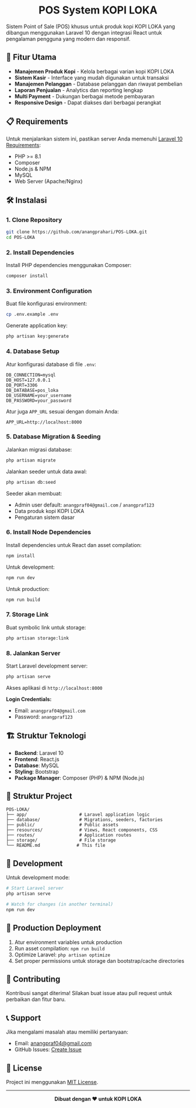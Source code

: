 <p align="center">
    <h1 align="center">POS System KOPI LOKA</h1>
</p>

Sistem Point of Sale (POS) khusus untuk produk kopi KOPI LOKA yang dibangun menggunakan Laravel 10 dengan integrasi React untuk pengalaman pengguna yang modern dan responsif.

## 🚀 Fitur Utama

- **Manajemen Produk Kopi** - Kelola berbagai varian kopi KOPI LOKA
- **Sistem Kasir** - Interface yang mudah digunakan untuk transaksi
- **Manajemen Pelanggan** - Database pelanggan dan riwayat pembelian
- **Laporan Penjualan** - Analytics dan reporting lengkap
- **Multi Payment** - Dukungan berbagai metode pembayaran
- **Responsive Design** - Dapat diakses dari berbagai perangkat

## 📋 Requirements

Untuk menjalankan sistem ini, pastikan server Anda memenuhi [Laravel 10 Requirements](https://laravel.com/docs/10.x/deployment#server-requirements):

- PHP >= 8.1    
- Composer
- Node.js & NPM
- MySQL
- Web Server (Apache/Nginx)

## 🛠️ Instalasi

### 1. Clone Repository

```bash
git clone https://github.com/anangprahari/POS-LOKA.git
cd POS-LOKA
```

### 2. Install Dependencies

Install PHP dependencies menggunakan Composer:

```bash
composer install
```

### 3. Environment Configuration

Buat file konfigurasi environment:

```bash
cp .env.example .env
```

Generate application key:

```bash
php artisan key:generate
```

### 4. Database Setup

Atur konfigurasi database di file `.env`:

```env
DB_CONNECTION=mysql
DB_HOST=127.0.0.1
DB_PORT=3306
DB_DATABASE=pos_loka
DB_USERNAME=your_username
DB_PASSWORD=your_password
```

Atur juga `APP_URL` sesuai dengan domain Anda:

```env
APP_URL=http://localhost:8000
```

### 5. Database Migration & Seeding

Jalankan migrasi database:

```bash
php artisan migrate
```

Jalankan seeder untuk data awal:

```bash
php artisan db:seed
```

Seeder akan membuat:
- Admin user default: `anangpraf04@gmail.com` / `anangpraf123`
- Data produk kopi KOPI LOKA
- Pengaturan sistem dasar

### 6. Install Node Dependencies

Install dependencies untuk React dan asset compilation:

```bash
npm install
```

Untuk development:
```bash
npm run dev
```

Untuk production:
```bash
npm run build
```

### 7. Storage Link

Buat symbolic link untuk storage:

```bash
php artisan storage:link
```

### 8. Jalankan Server

Start Laravel development server:

```bash
php artisan serve
```

Akses aplikasi di `http://localhost:8000`

**Login Credentials:**
- Email: `anangpraf04@gmail.com`
- Password: `anangpraf123`


## 🏗️ Struktur Teknologi

- **Backend**: Laravel 10
- **Frontend**: React.js
- **Database**: MySQL
- **Styling**: Bootstrap
- **Package Manager**: Composer (PHP) & NPM (Node.js)

## 📂 Struktur Project

```
POS-LOKA/
├── app/                    # Laravel application logic
├── database/               # Migrations, seeders, factories
├── public/                 # Public assets
├── resources/              # Views, React components, CSS
├── routes/                 # Application routes
├── storage/                # File storage
└── README.md              # This file
```

## 🔧 Development

Untuk development mode:

```bash
# Start Laravel server
php artisan serve

# Watch for changes (in another terminal)
npm run dev
```

## 🚀 Production Deployment

1. Atur environment variables untuk production
2. Run asset compilation: `npm run build`
3. Optimize Laravel: `php artisan optimize`
4. Set proper permissions untuk storage dan bootstrap/cache directories

## 🤝 Contributing

Kontribusi sangat diterima! Silakan buat issue atau pull request untuk perbaikan dan fitur baru.

## 📞 Support

Jika mengalami masalah atau memiliki pertanyaan:
- Email: anangpraf04@gmail.com
- GitHub Issues: [Create Issue](https://github.com/anangprahari/POS-LOKA/issues)

## 📄 License

Project ini menggunakan [MIT License](LICENSE).

---

<p align="center">
    <strong>Dibuat dengan ❤️ untuk KOPI LOKA</strong>
</p>
